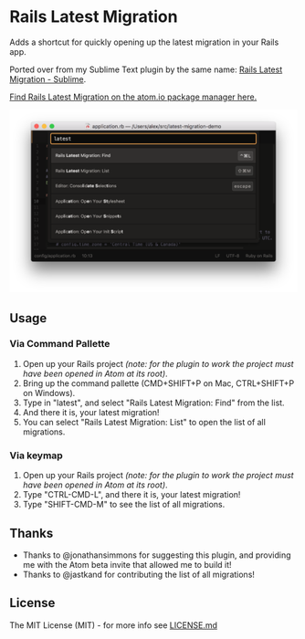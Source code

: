 # Rails Latest Migration

Adds a shortcut for quickly opening up the latest migration in your Rails app.

Ported over from my Sublime Text plugin by the same name: [Rails Latest Migration - Sublime](https://github.com/alexpls/Rails-Latest-Migration).

[Find Rails Latest Migration on the atom.io package manager here.](https://atom.io/packages/rails-latest-migration)

![Rails latest migration screenshot](https://raw.githubusercontent.com/alexpls/rails-latest-migration-atom/gh-pages/rails-latest-migration-screenshot.png)

Usage
--
### Via Command Pallette
1. Open up your Rails project *(note: for the plugin to work the project must have been opened in Atom at its root)*.
2. Bring up the command pallette (CMD+SHIFT+P on Mac, CTRL+SHIFT+P on Windows).
3. Type in "latest", and select "Rails Latest Migration: Find" from the list.
4. And there it is, your latest migration!
5. You can select "Rails Latest Migration: List" to open the list of all migrations.

### Via keymap
1. Open up your Rails project *(note: for the plugin to work the project must have been opened in Atom at its root)*.
2. Type "CTRL-CMD-L", and there it is, your latest migration!
3. Type "SHIFT-CMD-M" to see the list of all migrations.

Thanks
--
- Thanks to @jonathansimmons for suggesting this plugin, and providing me with the Atom beta invite that allowed me to build it!
- Thanks to @jastkand for contributing the list of all migrations!

License
--
The MIT License (MIT) - for more info see [LICENSE.md](https://github.com/alexpls/rails-latest-migration-atom/blob/master/LICENSE.md)
